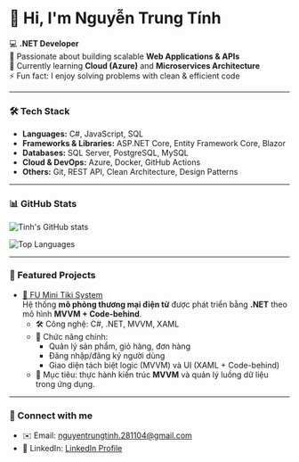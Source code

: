 # 👋 Hi, I'm Nguyễn Trung Tính  

💻 **.NET Developer**  
🎯 Passionate about building scalable **Web Applications & APIs**  
🌱 Currently learning **Cloud (Azure)** and **Microservices Architecture**  
⚡ Fun fact: I enjoy solving problems with clean & efficient code  

---

### 🛠️ Tech Stack

- **Languages:** C#, JavaScript, SQL  
- **Frameworks & Libraries:** ASP.NET Core, Entity Framework Core, Blazor  
- **Databases:** SQL Server, PostgreSQL, MySQL  
- **Cloud & DevOps:** Azure, Docker, GitHub Actions  
- **Others:** Git, REST API, Clean Architecture, Design Patterns  

---

### 📊 GitHub Stats

![Tinh's GitHub stats](https://github-readme-stats.vercel.app/api?username=nguyentrungtinh-dev&show_icons=true&theme=radical)

![Top Languages](https://github-readme-stats.vercel.app/api/top-langs/?username=nguyentrungtinh-dev&layout=compact&theme=radical&cache_seconds=3600)


---

### 📌 Featured Projects

- [🏪 FU Mini Tiki System](https://github.com/nguyentrungtinh-dev/FUMiniTikiSystem)  
  Hệ thống **mô phỏng thương mại điện tử** được phát triển bằng **.NET** theo mô hình **MVVM + Code-behind**.  
  - 🛠️ Công nghệ: C#, .NET, MVVM, XAML  
  - 🎯 Chức năng chính:  
    - Quản lý sản phẩm, giỏ hàng, đơn hàng  
    - Đăng nhập/đăng ký người dùng  
    - Giao diện tách biệt logic (MVVM) và UI (XAML + Code-behind)  
  - 🚀 Mục tiêu: thực hành kiến trúc **MVVM** và quản lý luồng dữ liệu trong ứng dụng.  


---

### 🔗 Connect with me
- ✉️ Email: nguyentrungtinh.281104@gmail.com  
- 💼 LinkedIn: [LinkedIn Profile](https://www.linkedin.com/in/t%C3%ADnh-nguy%E1%BB%85n-908895369)  


